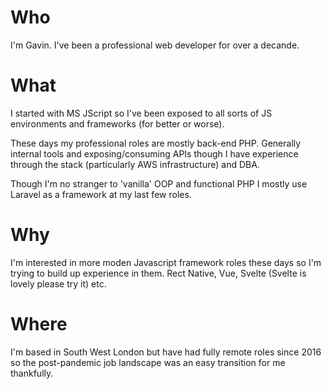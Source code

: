 # Who
I'm Gavin. I've been a professional web developer for over a decande.

# What
I started with MS JScript so I've been exposed to all sorts of JS environments and frameworks (for better or worse). 

These days my professional roles are mostly back-end PHP. Generally internal tools and exposing/consuming APIs though I have experience through the stack (particularly AWS infrastructure) and DBA.

Though I'm no stranger to 'vanilla' OOP and functional PHP I mostly use Laravel as a framework at my last few roles. 

# Why
I'm interested in more moden Javascript framework roles these days so I'm trying to build up experience in them. Rect Native, Vue, Svelte (Svelte is lovely please try it) etc.

# Where
I'm based in South West London but have had fully remote roles since 2016 so the post-pandemic job landscape was an easy transition for me thankfully.
